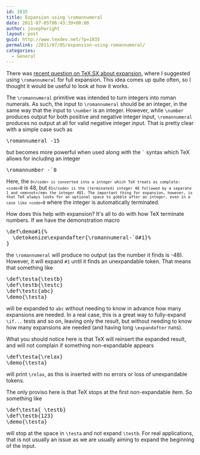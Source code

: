 ```yaml
---
id: 1035
title: Expansion using \romannumeral
date: 2011-07-05T06:43:39+00:00
author: josephwright
layout: post
guid: http://www.texdev.net/?p=1035
permalink: /2011/07/05/expansion-using-romannumeral/
categories:
  - General
---
```

There was <a href="http://tex.stackexchange.com/q/22288/73">recent question on TeX.SX about expansion</a>, where I suggested using <code>\romannumeral</code> for full expansion. This idea comes up quite often, so I thought it would be useful to look at how it works.

The <code>\romannumeral</code> primitive was intended to turn integers into roman numerals. As such, the input to <code>\romannumeral</code> should be an integer, in the same way that the input to <code>\number</code> is an integer. However, while <code>\number</code> produces output for both positive and negative integer input, <code>\romannumeral</code> produces no output at all for valid negative integer input. That is pretty clear with a simple case such as
<pre>\romannumeral -15</pre>
but becomes more powerful when used along with the <code>`</code> syntax which TeX allows for including an integer
<pre>\romannumber -`0</pre>
Here, the <code>`0</code> is converted into a integer which TeX treats as complete: <code>`0</code> is 48, but <code>`01</code> is the (terminated) integer 48 followed by a separate 1 and <em>not</em> the integer 481. The important thing for expansion, however, is that TeX always looks for an optional space to gobble after an integer, even in a case like <code>`0</code> where the integer is automatically terminated.

How does this help with expansion? It's all to do with how TeX terminate numbers. If we have the demonstration macro
<pre>\def\demo#1{%
  \detokenize\expandafter{\romannumeral-`0#1}%
}</pre>
the <code>\romannumeral</code> will produce no output (as the number it finds is -48). However, it will expand <code>#1</code> until it finds an unexpandable token. That means that something like
<pre>\def\testa{\testb}
\def\testb{\testc}
\def\testc{abc}
\demo{\testa}</pre>
will be expanded to <code>abc</code> without needing to know in advance how many expansions are needed. In a real case, this is a great way to fully-expand <code>\if...</code> tests and so on, leaving only the result, but without needing to know how many expansions are needed (and having long <code>\expandafter</code> runs).

What you should notice here is that TeX will reinsert the expanded result, and will not complain if something non-expandable appears
<pre>\def\testa{\relax}
\demo{\testa}</pre>
will print <code>\relax</code>, as this is inserted with no errors or loss of unexpandable tokens.

The only proviso here is that TeX stops at the first non-expandable item. So something like
<pre>\def\testa{ \testb}
\def\testb{123}
\demo{\testa}</pre>
will stop at the space in <code>\testa</code> and not expand <code>\testb</code>. For real applications, that is not usually an issue as we are usually aiming to expand the beginning of the input.